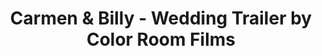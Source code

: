 ---
title: Carmen & Billy - Wedding Trailer by Color Room Films
link: https://player.vimeo.com/video/168124208?color=26a69a&title=0&byline=0&portrait=0
---